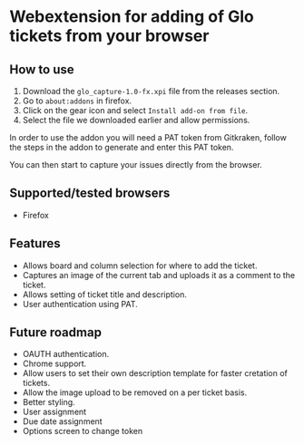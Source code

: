 # Webextension for adding of Glo tickets from your browser

## How to use

1. Download the `glo_capture-1.0-fx.xpi` file from the releases section.
2. Go to `about:addons` in firefox.
3. Click on the gear icon and select `Install add-on from file`.
4. Select the file we downloaded earlier and allow permissions.

In order to use the addon you will need a PAT token from Gitkraken, follow the steps in the addon to generate and enter this PAT token.

You can then start to capture your issues directly from the browser.

## Supported/tested browsers

- Firefox

## Features

- Allows board and column selection for where to add the ticket.
- Captures an image of the current tab and uploads it as a comment to the ticket.
- Allows setting of ticket title and description.
- User authentication using PAT.

## Future roadmap

- OAUTH authentication.
- Chrome support.
- Allow users to set their own description template for faster cretation of tickets.
- Allow the image upload to be removed on a per ticket basis.
- Better styling.
- User assignment
- Due date assignment
- Options screen to change token